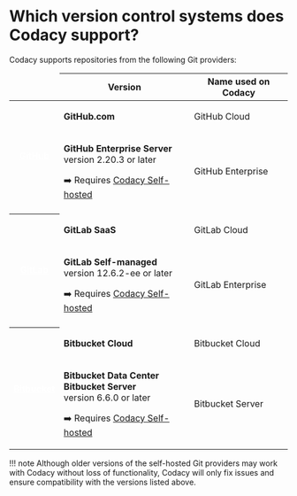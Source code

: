 # Which version control systems does Codacy support?

Codacy supports repositories from the following Git providers:

<table>
  <thead>
    <td></td>
    <th>Version</th>
    <th>Name used on Codacy</th>
  </thead>
  <tbody>
    <!-- GitHub -->
    <tr>
      <th rowspan="2" style="vertical-align: middle;">
        <a target="_blank" style="color: white;" href="https://github.com">GitHub</a>
      </th>
      <td><p><strong>GitHub.com</strong></p></td>
      <td><p>GitHub Cloud</p></td>
    </tr>
    <tr>
      <td><p><strong>GitHub Enterprise Server</strong><br/>version 2.20.3 or later</p>
          <p>➡️ Requires <a target="_blank" href="https://www.codacy.com/self-hosted">Codacy Self-hosted</a></p></td>
      <td><p>GitHub Enterprise</p></td>
    </tr>
    <tr><td></td><td></td><td></td><tr>
    <!-- GitLab -->
    <tr>
      <th rowspan="2" style="vertical-align: middle;">
        <a target="_blank" style="color: white;" href="https://about.gitlab.com">GitLab</a>
      </th>
      <td><strong>GitLab SaaS</strong></td>
      <td><p>GitLab Cloud</p></td>
    </tr>
    <tr>
      <td><p><strong>GitLab Self-managed</strong><br/>version 12.6.2-ee or later</p>
          <p>➡️ Requires <a target="_blank" href="https://www.codacy.com/self-hosted">Codacy Self-hosted</a></p></td>
      <td><p>GitLab Enterprise</p></td>
    </tr>
    <tr><td></td><td></td><td></td><tr>
    <!-- Bitbucket -->
    <tr>
      <th rowspan="2" style="vertical-align: middle;">
        <a target="_blank" style="color: white;" href="https://bitbucket.org">Bitbucket</a>
      </th>
      <td><strong>Bitbucket Cloud</strong></td>
      <td><p>Bitbucket Cloud</p></td>
    </tr>
    <tr>
      <td><p><strong>Bitbucket Data Center</strong><br/>
             <strong>Bitbucket Server</strong><br/>version 6.6.0 or later</p>
          <p>➡️ Requires <a target="_blank" href="https://www.codacy.com/self-hosted">Codacy Self-hosted</a></p></td>
      <td><p>Bitbucket Server</p></td>
    </tr>
  </tbody>
</table>

!!! note
    Although older versions of the self-hosted Git providers may work with Codacy without loss of functionality, Codacy will only fix issues and ensure compatibility with the versions listed above.
